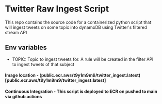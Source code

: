 # Twitter Raw Ingest Script

This repo contains the source code for a containerized python script that will ingest tweets on some topic into dynamoDB using Twitter's filtered stream API

## Env variables
- TOPIC: Topic to ingest tweets for. A rule will be created in the filter API to ingest tweets of that subject

#### Image location - (public.ecr.aws/t9y1m9m9/twitter_ingest:latest)[public.ecr.aws/t9y1m9m9/twitter_ingest:latest]

#### Continuous Integration - This script is deployed to ECR on pushed to main via github actions